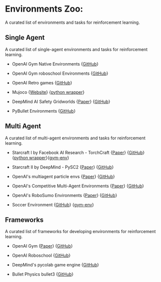 # Environments Zoo:
A curated list of environments and tasks for reinforcement learning.


## Single Agent
A curated list of single-agent environments and tasks for reinforcement learning.

* OpenAI Gym Native Environments 
{[GitHub](https://github.com/openai/gym/tree/master/gym/envs)}

* OpenAI Gym roboschool Environments 
{[GitHub](https://github.com/openai/roboschool#environments-list)}

* OpenAI Retro games 
{[GitHub](https://github.com/openai/retro)}


* Mujoco 
{[Website](http://www.mujoco.org/)}
{[python wrapper](https://github.com/openai/mujoco-py)}


* DeepMind AI Safety Gridworlds
{[Paper](https://arxiv.org/pdf/1711.09883.pdf)}
{[GitHub](https://github.com/deepmind/ai-safety-gridworlds)}

* PyBullet Environments
{[GitHub](https://github.com/bulletphysics/bullet3/tree/master/examples/pybullet/gym/pybullet_envs)}


## Multi Agent

A curated list of multi-agent environments and tasks for reinforcement learning.

* Starcraft I by Facebook AI Research - TorchCraft 
{[Paper](https://arxiv.org/pdf/1609.02993v3.pdf)}
{[GitHub](https://github.com/TorchCraft/TorchCraft)}
{[python wrapper](https://github.com/alibaba/torchcraft-py)}{[gym-env](https://github.com/alibaba/gym-starcraft)}

* Starcraft II by DeepMind - PySC2 
{[Paper](https://deepmind.com/documents/110/sc2le.pdf)}
{[GitHub](github.com/deepmind/pysc2)}

* OpenAI's multiagent particle envs 
{[Paper](https://arxiv.org/pdf/1706.02275.pdf)}
{[GitHub](https://github.com/openai/multiagent-particle-envs)}

* OpenAI's Competitive Multi-Agent Environments
{[Paper](https://arxiv.org/abs/1710.03748)}
{[GitHub](https://github.com/openai/multiagent-competition)}

* OpenAI's RoboSumo Environments
{[Paper](https://arxiv.org/abs/1710.03641)}
{[GitHub](https://github.com/openai/robosumo)}


* Soccer Environment 
{[GitHub](https://github.com/LARG/HFO)}
{[gym-env](https://github.com/openai/gym-soccer)}

## Frameworks
A curated list of frameworks for developing environments for reinforcement learning.

* OpenAI Gym
{[Paper](http://arxiv.org/abs/1606.01540)}
{[GitHub](https://github.com/openai/gym)}

* OpenAI Roboschool 
{[GitHub](https://github.com/openai/roboschool)}

* DeepMind's pycolab game engine 
{[GitHub](https://github.com/deepmind/pycolab)}

* Bullet Physics bullet3
{[GitHub](https://github.com/bulletphysics/bullet3)}



